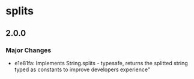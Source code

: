 # splits

## 2.0.0

### Major Changes

- e1e81fa: Implements String.splits - typesafe, returns the splitted string typed as constants to improve developers experience"
